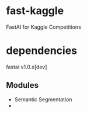 # fast-kaggle
FastAI for Kaggle Competitions

# dependencies

fastai v1.0.x[dev]

## Modules
- Semantic Segmentation
- 
